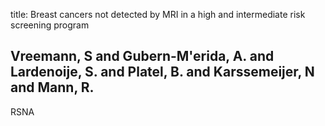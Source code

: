 title: Breast cancers not detected by MRI in a high and intermediate risk screening program

## Vreemann, S and Gubern-M'erida, A. and Lardenoije, S. and Platel, B. and Karssemeijer, N and Mann, R.
RSNA


